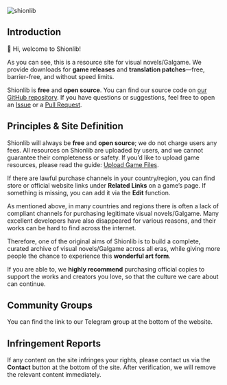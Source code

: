 ![shionlib](https://shionlib.com/og?l=en)
## Introduction

👋 Hi, welcome to Shionlib!

As you can see, this is a resource site for visual novels/Galgame. We provide downloads for **game releases** and **translation patches**—free, barrier-free, and without speed limits.

Shionlib is **free** and **open source**. You can find our source code on [our GitHub repository](https://github.com/Ringyuki/shionlib-frontend). If you have questions or suggestions, feel free to open an [Issue](https://github.com/Ringyuki/shionlib-frontend/issues) or a [Pull Request](https://github.com/Ringyuki/shionlib-frontend/pulls).

## Principles & Site Definition

Shionlib will always be **free** and **open source**; we do not charge users any fees. All resources on Shionlib are uploaded by users, and we cannot guarantee their completeness or safety. If you’d like to upload game resources, please read the guide: [Upload Game Files](/en/docs/guides/upload-game-files).

If there are lawful purchase channels in your country/region, you can find store or official website links under **Related Links** on a game’s page. If something is missing, you can add it via the **Edit** function.

As mentioned above, in many countries and regions there is often a lack of compliant channels for purchasing legitimate visual novels/Galgame. Many excellent developers have also disappeared for various reasons, and their works can be hard to find across the internet.

Therefore, one of the original aims of Shionlib is to build a complete, curated archive of visual novels/Galgame across all eras, while giving more people the chance to experience this **wonderful art form**.

If you are able to, we **highly recommend** purchasing official copies to support the works and creators you love, so that the culture we care about can continue.

## Community Groups

You can find the link to our Telegram group at the bottom of the website.

## Infringement Reports

If any content on the site infringes your rights, please contact us via the **Contact** button at the bottom of the site. After verification, we will remove the relevant content immediately.
